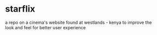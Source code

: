 # starflix
a repo on a cinema's website found at westlands - kenya to improve the look and feel for better user experience
